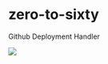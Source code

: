 # zero-to-sixty
Github Deployment Handler

![](https://github.com/slaughter550/zero-to-sixty/workflows/.github/workflows/nodejs.yml/badge.svg)
